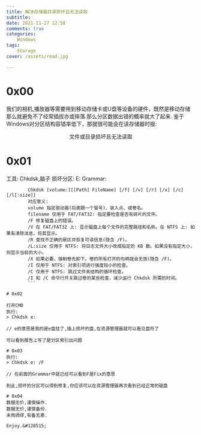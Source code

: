```yaml
---
title: 解决存储器目录损坏且无法读取
subtitle:
date: 2021-11-27 12:58
comments: true
categories:
    Windows
tags:
    Storage
cover: /assets/read.jpg

---
```

# 0x00
我们的相机,播放器等需要用到移动存储卡或U盘等设备的硬件，既然是移动存储那么就避免不了经常插拔亦或摔落.那么分区数据出错的概率就大了起来.
鉴于Windows对分区结构容错率低下，那就很可能会在读存储器时报:
<center>文件或目录损坏且无法读取</center>

# 0x01
工具:   Chkdsk,脑子
损坏分区: E:
Grammar:
```
        Chkdsk [volume:][[Path] FileName] [/f] [/v] [/r] [/x] [/c] [/l[:size]]
        对应意义:
        volume 指定驱动器(后面跟一个冒号)、装入点、或卷名。
        filename 仅用于 FAT/FAT32: 指定要检查是否有碎片的文件。
        /F 修复磁盘上的错误。
        /V 在 FAT/FAT32 上: 显示磁盘上每个文件的完整路径和名称。在 NTFS 上: 如果有清除消息，将其显示。
        /R 查找不正确的扇区并恢复可读信息(隐含 /F)。
        /L:size 仅用于 NTFS: 将日志文件大小改成指定的 KB 数。如果没有指定大小，则显示当前的大小。
        /X 如果必要，强制卷先卸下。卷的所有打开的句柄就会无效(隐含 /F)。
        /I 仅用于 NTFS: 对索引项进行强度较小的检查。
        /C 仅用于 NTFS: 跳过文件夹结构的循环检查。
        /I 和 /C 命令行开关跳过卷的某些检查，减少运行 Chkdsk 所需的时间。
        ```

# 0x02

打开CMD
执行:
> Chkdsk e:

// e的意思是我的是e盘挂了,插上损坏的盘,在资源管理器就可以看见盘符了

可以看到报告上写了是分区索引出问题

# 0x03
执行:
> Chkdsk e: /F

// 在前面的Grammar中就已经可以看到F是Fix的意思

到此,损坏的分区可以得到修复,你应该可以在资源管理器再次看到已经正常的磁盘

# 0x04
数据无价,谨慎操作.
数据无价,谨慎备份.
未雨绸缪,有备无患.

Enjoy.&#128515;

